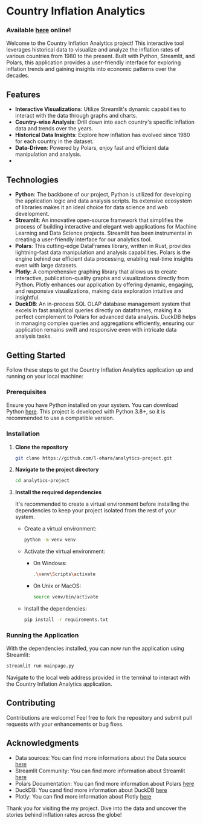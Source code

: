 # Country Inflation Analytics
### Available [here](https://analytics-project-globaleconmetrics.streamlit.app/) online!

Welcome to the Country Inflation Analytics project! This interactive tool leverages historical data to visualize and analyze the inflation rates of various countries from 1980 to the present. Built with Python, Streamlit, and Polars, this application provides a user-friendly interface for exploring inflation trends and gaining insights into economic patterns over the decades.

## Features

- **Interactive Visualizations**: Utilize Streamlit's dynamic capabilities to interact with the data through graphs and charts.
- **Country-wise Analysis**: Drill down into each country's specific inflation data and trends over the years.
- **Historical Data Insights**: Explore how inflation has evolved since 1980 for each country in the dataset.
- **Data-Driven**: Powered by Polars, enjoy fast and efficient data manipulation and analysis.
- 
## Technologies

- **Python**: The backbone of our project, Python is utilized for developing the application logic and data analysis scripts. Its extensive ecosystem of libraries makes it an ideal choice for data science and web development.
- **Streamlit**: An innovative open-source framework that simplifies the process of building interactive and elegant web applications for Machine Learning and Data Science projects. Streamlit has been instrumental in creating a user-friendly interface for our analytics tool.
- **Polars**: This cutting-edge DataFrames library, written in Rust, provides lightning-fast data manipulation and analysis capabilities. Polars is the engine behind our efficient data processing, enabling real-time insights even with large datasets.
- **Plotly**: A comprehensive graphing library that allows us to create interactive, publication-quality graphs and visualizations directly from Python. Plotly enhances our application by offering dynamic, engaging, and responsive visualizations, making data exploration intuitive and insightful.
- **DuckDB**: An in-process SQL OLAP database management system that excels in fast analytical queries directly on dataframes, making it a perfect complement to Polars for advanced data analysis. DuckDB helps in managing complex queries and aggregations efficiently, ensuring our application remains swift and responsive even with intricate data analysis tasks.


## Getting Started

Follow these steps to get the Country Inflation Analytics application up and running on your local machine:

### Prerequisites

Ensure you have Python installed on your system. You can download Python [here](https://www.python.org/downloads/). This project is developed with Python 3.8+, so it is recommended to use a compatible version.

### Installation

1. **Clone the repository**

   ```bash
   git clone https://github.com/l-ehara/analytics-project.git
   ```

2. **Navigate to the project directory**

   ```bash
   cd analytics-project
   ```

3. **Install the required dependencies**

   It's recommended to create a virtual environment before installing the dependencies to keep your project isolated from the rest of your system.

   - Create a virtual environment:

     ```bash
     python -m venv venv
     ```

   - Activate the virtual environment:

     - On Windows:
       ```bash
       .\venv\Scripts\activate
       ```
     - On Unix or MacOS:
       ```bash
       source venv/bin/activate
       ```

   - Install the dependencies:

     ```bash
     pip install -r requirements.txt
     ```

### Running the Application

With the dependencies installed, you can now run the application using Streamlit:

```bash
streamlit run mainpage.py
```

Navigate to the local web address provided in the terminal to interact with the Country Inflation Analytics application.

## Contributing

Contributions are welcome! Feel free to fork the repository and submit pull requests with your enhancements or bug fixes.

## Acknowledgments

- Data sources: You can find more informations about the Data source [here](https://www.kaggle.com/datasets/sazidthe1/global-inflation-data)
- Streamlit Community: You can find more information about Streamlit [here](https://streamlit.io/)
- Polars Documentation: You can find more information about Polars [here](https://pola.rs/)
- DuckDB: You cand find more information about DuckDB [here](https://duckdb.org/)
- Plotly: You can find more information about Plotly [here](https://plotly.com/)

Thank you for visiting the my project. Dive into the data and uncover the stories behind inflation rates across the globe!
